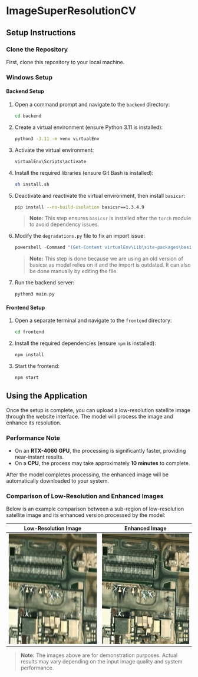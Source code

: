 # ImageSuperResolutionCV

## Setup Instructions

### Clone the Repository

First, clone this repository to your local machine.

### Windows Setup

#### Backend Setup

1. Open a command prompt and navigate to the `backend` directory:

    ```bash
    cd backend
    ```

2. Create a virtual environment (ensure Python 3.11 is installed):

    ```bash
    python3 -3.11 -m venv virtualEnv
    ```

3. Activate the virtual environment:

    ```bash
    virtualEnv\Scripts\activate
    ```

4. Install the required libraries (ensure Git Bash is installed):

    ```bash
    sh install.sh
    ```

5. Deactivate and reactivate the virtual environment, then install `basicsr`:

    ```bash
    pip install --no-build-isolation basicsr==1.3.4.9
    ```

    > **Note:** This step ensures `basicsr` is installed after the `torch` module to avoid dependency issues.

6. Modify the `degradations.py` file to fix an import issue:

    ```powershell
    powershell -Command "(Get-Content virtualEnv\Lib\site-packages\basicsr\data\degradations.py) -replace 'from torchvision.transforms.functional_tensor import rgb_to_grayscale','from torchvision.transforms.functional import rgb_to_grayscale' | Set-Content virtualEnv\Lib\site-packages\basicsr\data\degradations.py"
    ```

    > **Note:** This step is done because we are using an old version of basicsr as model relies on it and the import is outdated. It can also be done manually by editing the file.

7. Run the backend server:

    ```bash
    python3 main.py
    ```

#### Frontend Setup

1. Open a separate terminal and navigate to the `frontend` directory:

    ```bash
    cd frontend
    ```

2. Install the required dependencies (ensure `npm` is installed):

    ```bash
    npm install
    ```

3. Start the frontend:

    ```bash
    npm start
    ```

## Using the Application

Once the setup is complete, you can upload a low-resolution satellite image through the website interface. The model will process the image and enhance its resolution.

### Performance Note

- On an **RTX-4060 GPU**, the processing is significantly faster, providing near-instant results.
- On a **CPU**, the process may take approximately **10 minutes** to complete.

After the model completes processing, the enhanced image will be automatically downloaded to your system.

### Comparison of Low-Resolution and Enhanced Images

Below is an example comparison between a sub-region of low-resolution satellite image and its enhanced version processed by the model:

| Low-Resolution Image | Enhanced Image |
|----------------------|----------------|
| <img src="samples/low_res_input.jpg" width="300" height="300"> | <img src="samples/enhanced_output.jpg" width="300" height="300"> |

> **Note:** The images above are for demonstration purposes. Actual results may vary depending on the input image quality and system performance.
